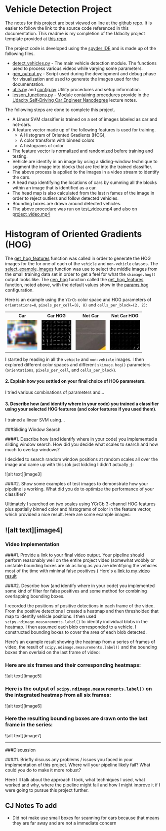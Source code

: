 # Vehicle Detection Project

The notes for this project are best viewed on line at the
[github repo](https://github.com/carltonwin8/CarND-Vehicle-Dection).
It is easier to follow the link to the source code referenced in this documentation.
This readme is my completion of the Udacity project template provided at
[this repo](https://github.com/udacity/CarND-Vehicle-Dection).

The project code is developed using the
[spyder IDE](https://pythonhosted.org/spyder/)
and is made up of the following files.

  - [detect_vehicles.py](_modules/detect_vehicles.html) -
    The main vehicle detection module.
    The functions used to process various videos while varying some parameters.
  - [gen_output.py](_modules/gen_output.html) -
    Script used during the development and debug phase for visualization
    and used to generate the images used for the documentation.
  - [utils.py](_modules/utils.html)
    and
    [config.py](_modules/config.html)
    Utility procedures and setup information.
  - [lesson_functions.py](_modules/lesson_functions.html) -
    Module containing procedures provide in the
    [Udacity Self-Driving Car Engineer Nanodegree](https://www.udacity.com/course/self-driving-car-engineer-nanodegree--nd013)
    lecture notes.

The following steps are done to complete this project.

  - A Linear SVM classifier is trained on a set of images labeled as car and not-cars.
  - A feature vector made up of the following features is used for training.
      - A Histogram of Oriented Gradients (HOG),
      - A color transform with binned colors
      - A histograms of color
  - The feature vector is normalized and randomized before training and testing.
  - Vehicle are identify in an image by using a sliding-window technique to segment
    the image into blocks that are fed into the trained classifier.
  - The above process is applied to the images in a video stream to identify the cars.
  - A head map identifying the locations of cars by summing all the blocks within
    an image that is identified as a car.
  - The head map is also calculated from the last n fames of the image in order to
    reject outliers and follow detected vehicles.
  - Bounding boxes are drawn around detected vehicles.
  - The above procedure was run on
    [test_video.mp4](test_video.mp4)
    and also on
    [project_video.mp4](project_video.mp4)


# Histogram of Oriented Gradients (HOG)

The
[get_hog_features](_modules/lesson_functions.html#get_hog_features)
function was called in order to generate the HOG images for the
for one of each of the `vehicle` and `non-vehicle` classes.
The
[select_example_images](_modules/gen_output.html#select_example_images)
function was use to select the middle images from the small training data set
in order to get a feel for what the `skimage.hog()` output looks like.
The
[gen_hog](_modules/gen_output.html#gen_hog)
function called the
[get_hog_features](_modules/lesson_functions.html#get_hog_features)
function, noted above, with the default values show in the
[params.hog](_modules/config.html#params.hog)
configuration.

Here is an example using the `YCrCb` color space and HOG parameters of `orientations=8`, `pixels_per_cell=(8, 8)` and `cells_per_block=(2, 2)`:

<table width="100%">
<tr width="100%">
  <th align="center">Car</th>
  <th align="center">Car HOG</th>
  <th align="center">Not Car</th>
  <th align="center">Not Car HOG</th>
</tr>
<tr width="100%">
  <td width="23%"><img src="output_images/vehicles_smallset_cars1_183.jpeg" width="100%" ></td>
  <td width="23%"><img src="output_images/vehicles_smallset_cars1_183_hog.jpeg" width="100%"></td>
  <td width="23%"><img src="output_images/non-vehicles_smallset_notcars1_extra511.jpeg" width="100%"></td>
  <td width="23%"><img src="output_images/non-vehicles_smallset_notcars1_extra511_hog.jpeg" width="100%"></td>
</tr>
</table>

I started by reading in all the `vehicle` and `non-vehicle` images.
I then explored different color spaces and different `skimage.hog()`
parameters (`orientations`, `pixels_per_cell`, and `cells_per_block`).

#### 2. Explain how you settled on your final choice of HOG parameters.

I tried various combinations of parameters and...

#### 3. Describe how (and identify where in your code) you trained a classifier using your selected HOG features (and color features if you used them).

I trained a linear SVM using...

###Sliding Window Search

####1. Describe how (and identify where in your code) you implemented a sliding window search.  How did you decide what scales to search and how much to overlap windows?

I decided to search random window positions at random scales all over the image and came up with this (ok just kidding I didn't actually ;):

![alt text][image3]

####2. Show some examples of test images to demonstrate how your pipeline is working.  What did you do to optimize the performance of your classifier?

Ultimately I searched on two scales using YCrCb 3-channel HOG features plus spatially binned color and histograms of color in the feature vector, which provided a nice result.  Here are some example images:

![alt text][image4]
---

### Video Implementation

####1. Provide a link to your final video output.  Your pipeline should perform reasonably well on the entire project video (somewhat wobbly or unstable bounding boxes are ok as long as you are identifying the vehicles most of the time with minimal false positives.)
Here's a [link to my video result](./project_video.mp4)


####2. Describe how (and identify where in your code) you implemented some kind of filter for false positives and some method for combining overlapping bounding boxes.

I recorded the positions of positive detections in each frame of the video.  From the positive detections I created a heatmap and then thresholded that map to identify vehicle positions.  I then used `scipy.ndimage.measurements.label()` to identify individual blobs in the heatmap.  I then assumed each blob corresponded to a vehicle.  I constructed bounding boxes to cover the area of each blob detected.  

Here's an example result showing the heatmap from a series of frames of video, the result of `scipy.ndimage.measurements.label()` and the bounding boxes then overlaid on the last frame of video:

### Here are six frames and their corresponding heatmaps:

![alt text][image5]

### Here is the output of `scipy.ndimage.measurements.label()` on the integrated heatmap from all six frames:
![alt text][image6]

### Here the resulting bounding boxes are drawn onto the last frame in the series:
![alt text][image7]



---

###Discussion

####1. Briefly discuss any problems / issues you faced in your implementation of this project.  Where will your pipeline likely fail?  What could you do to make it more robust?

Here I'll talk about the approach I took, what techniques I used, what worked and why, where the pipeline might fail and how I might improve it if I were going to pursue this project further.  

## CJ Notes To add

 - Did not make use small boxes for scanning for cars because that
   means they are far away and are not a immediate concern
